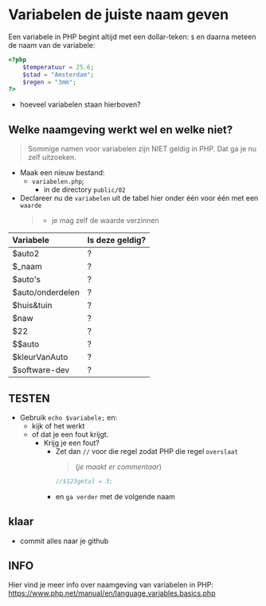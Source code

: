 
#  Variabelen de juiste naam geven

Een variabele in PHP begint altijd met een dollar-teken: `$` en daarna meteen de naam van de variabele:

```php
<?php
    $temperatuur = 25.6;
    $stad = "Amsterdam";
    $regen = "3mm";
?>
```

- hoeveel variabelen staan hierboven?

## Welke naamgeving werkt wel en welke niet?

> Sommige namen voor variabelen zijn NIET geldig in PHP. Dat ga je nu zelf uitzoeken.

- Maak een nieuw bestand:
    - `variabelen.php`;
        - in de directory `public/02`
- Declareer nu de `variabelen` uit de tabel hier onder één voor één met een `waarde` 
    > - je mag zelf de waarde verzinnen
    
| Variabele        | Is deze geldig? |
|:-----------------|:----------------|
| $auto2           | ?               |
| $_naam           | ?               |
| $auto's          | ?               | 
| $auto/onderdelen | ?               |
| $huis&tuin       | ?               |
| $naw             | ?               |
| $22              | ?               |
| $$auto           | ?               |
| $kleurVanAuto    | ?               |
| $software-dev    | ?               |

## TESTEN
- Gebruik `echo $variabele;` en:
    - kijk of het werkt
    - of dat je een fout krijgt.
        - Krijg je een fout? 
            - Zet dan `//` voor die regel zodat PHP die regel `overslaat`   
                > (*je maakt er commentaar*)
                ```php
                //$123getal = 3;
                ```
            - en `ga verder` met de volgende naam



## klaar
- commit alles naar je github

## INFO
Hier vind je meer info over naamgeving van variabelen in PHP:
https://www.php.net/manual/en/language.variables.basics.php

